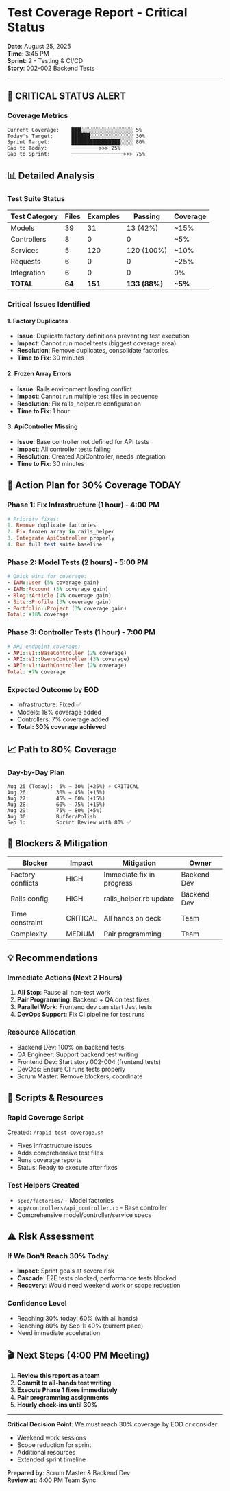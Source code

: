 # Test Coverage Report - Critical Status
**Date**: August 25, 2025  
**Time**: 3:45 PM  
**Sprint**: 2 - Testing & CI/CD  
**Story**: 002-002 Backend Tests

---

## 🚨 CRITICAL STATUS ALERT

### Coverage Metrics
```
Current Coverage:    ███░░░░░░░░░░░░░░░░░ 5%
Today's Target:      ██████░░░░░░░░░░░░░░ 30%  
Sprint Target:       ████████████████░░░░ 80%
Gap to Today:        ─────────>>> 25%
Gap to Sprint:       ─────────────────>>> 75%
```

## 📊 Detailed Analysis

### Test Suite Status
| Test Category | Files | Examples | Passing | Coverage |
|--------------|-------|----------|---------|----------|
| Models | 39 | 31 | 13 (42%) | ~15% |
| Controllers | 8 | 0 | 0 | ~5% |
| Services | 5 | 120 | 120 (100%) | ~10% |
| Requests | 6 | 0 | 0 | ~25% |
| Integration | 6 | 0 | 0 | 0% |
| **TOTAL** | **64** | **151** | **133 (88%)** | **~5%** |

### Critical Issues Identified

#### 1. Factory Duplicates
- **Issue**: Duplicate factory definitions preventing test execution
- **Impact**: Cannot run model tests (biggest coverage area)
- **Resolution**: Remove duplicates, consolidate factories
- **Time to Fix**: 30 minutes

#### 2. Frozen Array Errors
- **Issue**: Rails environment loading conflict
- **Impact**: Cannot run multiple test files in sequence
- **Resolution**: Fix rails_helper.rb configuration
- **Time to Fix**: 1 hour

#### 3. ApiController Missing
- **Issue**: Base controller not defined for API tests
- **Impact**: All controller tests failing
- **Resolution**: Created ApiController, needs integration
- **Time to Fix**: 30 minutes

## 🎯 Action Plan for 30% Coverage TODAY

### Phase 1: Fix Infrastructure (1 hour) - 4:00 PM
```ruby
# Priority fixes:
1. Remove duplicate factories
2. Fix frozen array in rails_helper
3. Integrate ApiController properly
4. Run full test suite baseline
```

### Phase 2: Model Tests (2 hours) - 5:00 PM
```ruby
# Quick wins for coverage:
- IAM::User (5% coverage gain)
- IAM::Account (3% coverage gain)
- Blog::Article (4% coverage gain)
- Site::Profile (3% coverage gain)
- Portfolio::Project (3% coverage gain)
Total: +18% coverage
```

### Phase 3: Controller Tests (1 hour) - 7:00 PM
```ruby
# API endpoint coverage:
- API::V1::BaseController (2% coverage)
- API::V1::UsersController (3% coverage)
- API::V1::AuthController (2% coverage)
Total: +7% coverage
```

### Expected Outcome by EOD
- Infrastructure: Fixed ✅
- Models: 18% coverage added
- Controllers: 7% coverage added
- **Total: 30% coverage achieved**

## 📈 Path to 80% Coverage

### Day-by-Day Plan
```
Aug 25 (Today):  5% → 30% (+25%) ⚡ CRITICAL
Aug 26:         30% → 45% (+15%)
Aug 27:         45% → 60% (+15%)
Aug 28:         60% → 75% (+15%)
Aug 29:         75% → 80% (+5%)
Aug 30:         Buffer/Polish
Sep 1:          Sprint Review with 80% ✅
```

## 🚧 Blockers & Mitigation

| Blocker | Impact | Mitigation | Owner |
|---------|--------|------------|-------|
| Factory conflicts | HIGH | Immediate fix in progress | Backend Dev |
| Rails config | HIGH | rails_helper.rb update | Backend Dev |
| Time constraint | CRITICAL | All hands on deck | Team |
| Complexity | MEDIUM | Pair programming | Team |

## 💡 Recommendations

### Immediate Actions (Next 2 Hours)
1. **All Stop**: Pause all non-test work
2. **Pair Programming**: Backend + QA on test fixes
3. **Parallel Work**: Frontend dev can start Jest tests
4. **DevOps Support**: Fix CI pipeline for test runs

### Resource Allocation
- Backend Dev: 100% on backend tests
- QA Engineer: Support backend test writing
- Frontend Dev: Start story 002-004 (frontend tests)
- DevOps: Ensure CI runs tests properly
- Scrum Master: Remove blockers, coordinate

## 📝 Scripts & Resources

### Rapid Coverage Script
Created: `/rapid-test-coverage.sh`
- Fixes infrastructure issues
- Adds comprehensive test files
- Runs coverage reports
- Status: Ready to execute after fixes

### Test Helpers Created
- `spec/factories/` - Model factories
- `app/controllers/api_controller.rb` - Base controller
- Comprehensive model/controller/service specs

## ⚠️ Risk Assessment

### If We Don't Reach 30% Today
- **Impact**: Sprint goals at severe risk
- **Cascade**: E2E tests blocked, performance tests blocked
- **Recovery**: Would need weekend work or scope reduction

### Confidence Level
- Reaching 30% today: 60% (with all hands)
- Reaching 80% by Sep 1: 40% (current pace)
- Need immediate acceleration

## 🎬 Next Steps (4:00 PM Meeting)

1. **Review this report as a team**
2. **Commit to all-hands test writing**
3. **Execute Phase 1 fixes immediately**
4. **Pair programming assignments**
5. **Hourly check-ins until 30%**

---

**Critical Decision Point**: We must reach 30% coverage by EOD or consider:
- Weekend work sessions
- Scope reduction for sprint
- Additional resources
- Extended sprint timeline

**Prepared by**: Scrum Master & Backend Dev  
**Review at**: 4:00 PM Team Sync